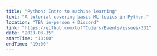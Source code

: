 ```yaml
---
title: "Python: Intro to machine learning"
text: "A tutorial covering basic ML topics in Python."
location: "TBA in-person + Discord"
link: "https://github.com/UofTCoders/Events/issues/331"
date: "2023-03-15"
startTime: "18:00"
endTime: "19:00"
---
```


